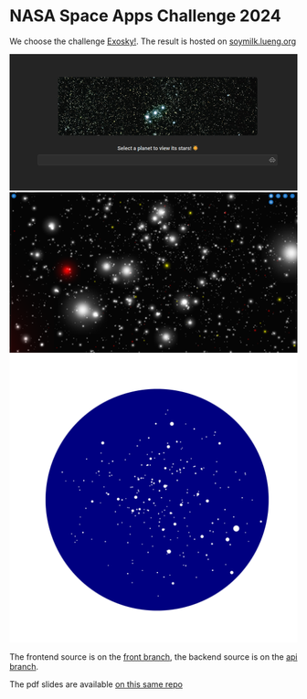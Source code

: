 # NASA Space Apps Challenge 2024

We choose the challenge [Exosky!](https://www.spaceappschallenge.org/nasa-space-apps-2024/challenges/exosky/).
The result is hosted on [soymilk.lueng.org](https://soymilk.lueng.org)

![Title screenshot](title.png)
![Stars screenshot](stars.png)
![Star chart](chart.png)

The frontend source is on the [front branch](https://github.com/GDBP3/nasaspaceapps2024/tree/front), the backend source is on the [api branch](https://github.com/GDBP3/nasaspaceapps2024/tree/api).

The pdf slides are available [on this same repo](https://github.com/GDBP3/nasaspaceapps2024/blob/main/Exostarry%20Night.pdf)
